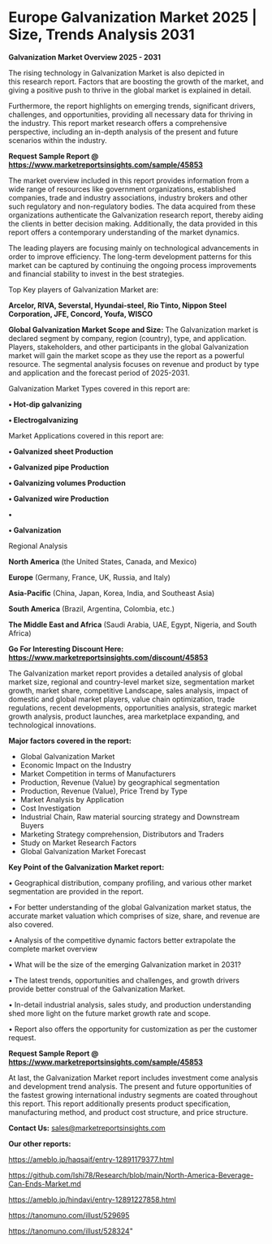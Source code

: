 # Europe Galvanization Market 2025 | Size, Trends Analysis 2031

<Strong> Galvanization Market Overview 2025 - 2031</strong>

The rising technology in Galvanization Market is also depicted in this research report. Factors that are boosting the growth of the market, and giving a positive push to thrive in the global market is explained in detail.

Furthermore, the report highlights on emerging trends, significant drivers, challenges, and opportunities, providing all necessary data for thriving in the industry. This report market research offers a comprehensive perspective, including an in-depth analysis of the present and future scenarios within the industry.

<strong>Request Sample Report @ <a href=https://www.marketreportsinsights.com/sample/45853>https://www.marketreportsinsights.com/sample/45853</a></strong>

The market overview included in this report provides information from a wide range of resources like government organizations, established companies, trade and industry associations, industry brokers and other such regulatory and non-regulatory bodies. The data acquired from these organizations authenticate the Galvanization research report, thereby aiding the clients in better decision making. Additionally, the data provided in this report offers a contemporary understanding of the market dynamics.

The leading players are focusing mainly on technological advancements in order to improve efficiency. The long-term development patterns for this market can be captured by continuing the ongoing process improvements and financial stability to invest in the best strategies.

Top Key players of Galvanization Market are:

<strong>Arcelor, RIVA, Severstal, Hyundai-steel, Rio Tinto, Nippon Steel Corporation, JFE, Concord, Youfa, WISCO</strong>

<strong><b>Global Galvanization Market Scope and Size:</b></strong>
The Galvanization market is declared segment by company, region (country), type, and application. Players, stakeholders, and other participants in the global Galvanization market will gain the market scope as they use the report as a powerful resource. The segmental analysis focuses on revenue and product by type and application and the forecast period of 2025-2031.

Galvanization Market Types covered in this report are:

<strong>•  Hot-dip galvanizing

•  Electrogalvanizing</strong>

Market Applications covered in this report are:

<strong>•  Galvanized sheet Production

•  Galvanized pipe Production

•  Galvanizing volumes Production

•  Galvanized wire Production

•  

•  Galvanization</strong> 

Regional Analysis

<strong>North America</strong> (the United States, Canada, and Mexico)

<strong>Europe</strong> (Germany, France, UK, Russia, and Italy)

<strong>Asia-Pacific</strong> (China, Japan, Korea, India, and Southeast Asia)

<strong>South America</strong> (Brazil, Argentina, Colombia, etc.)

<strong>The Middle East and Africa</strong> (Saudi Arabia, UAE, Egypt, Nigeria, and South Africa)

<strong>Go For Interesting Discount Here: <a href=https://www.marketreportsinsights.com/discount/45853>https://www.marketreportsinsights.com/discount/45853</a></strong>

The Galvanization market report provides a detailed analysis of global market size, regional and country-level market size, segmentation market growth, market share, competitive Landscape, sales analysis, impact of domestic and global market players, value chain optimization, trade regulations, recent developments, opportunities analysis, strategic market growth analysis, product launches, area marketplace expanding, and technological innovations.

<strong><b>Major factors covered in the report:</b></strong>
<ul>
  <li>Global Galvanization Market </li>
  <li>Economic Impact on the Industry</li>
  <li>Market Competition in terms of Manufacturers</li>
  <li>Production, Revenue (Value) by geographical segmentation</li>
  <li>Production, Revenue (Value), Price Trend by Type</li>
  <li>Market Analysis by Application</li>
  <li>Cost Investigation</li>
  <li>Industrial Chain, Raw material sourcing strategy and Downstream Buyers</li>
  <li>Marketing Strategy comprehension, Distributors and Traders</li>
  <li>Study on Market Research Factors</li>
  <li>Global Galvanization Market Forecast</li>
</ul>

<strong><b>Key Point of the Galvanization Market report:</b></strong>

• Geographical distribution, company profiling, and various other market segmentation are provided in the report.

• For better understanding of the global Galvanization market status, the accurate market valuation which comprises of size, share, and revenue are also covered.

• Analysis of the competitive dynamic factors better extrapolate the complete market overview

• What will be the size of the emerging Galvanization market in 2031?

• The latest trends, opportunities and challenges, and growth drivers provide better construal of the Galvanization Market.

• In-detail industrial analysis, sales study, and production understanding shed more light on the future market growth rate and scope.

• Report also offers the opportunity for customization as per the customer request.

<strong>Request Sample Report @ <a href=https://www.marketreportsinsights.com/sample/45853>https://www.marketreportsinsights.com/sample/45853</a></strong>

At last, the Galvanization Market report includes investment come analysis and development trend analysis. The present and future opportunities of the fastest growing international industry segments are coated throughout this report. This report additionally presents product specification, manufacturing method, and product cost structure, and price structure.

<strong>Contact Us:</strong>
sales@marketreportsinsights.com

<strong>Our other reports:</strong>

<a href=https://ameblo.jp/haqsaif/entry-12891179377.html>https://ameblo.jp/haqsaif/entry-12891179377.html</a>

<a href=https://github.com/Ishi78/Research/blob/main/North-America-Beverage-Can-Ends-Market.md>https://github.com/Ishi78/Research/blob/main/North-America-Beverage-Can-Ends-Market.md</a>

<a href=https://ameblo.jp/hindavi/entry-12891227858.html>https://ameblo.jp/hindavi/entry-12891227858.html</a>

<a href=https://tanomuno.com/illust/529695>https://tanomuno.com/illust/529695</a>

<a href=https://tanomuno.com/illust/528324>https://tanomuno.com/illust/528324</a>"
